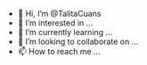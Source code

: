 - 👋 Hi, I’m @TalitaCuans
- 👀 I’m interested in ...
- 🌱 I’m currently learning ...
- 💞️ I’m looking to collaborate on ...
- 📫 How to reach me ...

<!---
TalitaCuans/TalitaCuans is a ✨ special ✨ repository because its `README.md` (this file) appears on your GitHub profile.
You can click the Preview link to take a look at your changes.
--->
